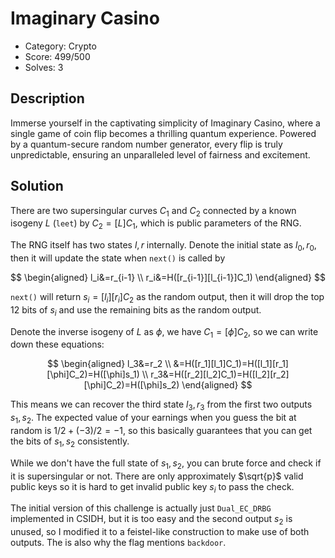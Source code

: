 # Imaginary Casino

* Category: Crypto
* Score: 499/500
* Solves: 3

## Description

Immerse yourself in the captivating simplicity of Imaginary Casino, where a single game of coin flip becomes a thrilling quantum experience. Powered by a quantum-secure random number generator, every flip is truly unpredictable, ensuring an unparalleled level of fairness and excitement.

## Solution

There are two supersingular curves $C_1$ and $C_2$ connected by a known isogeny $L$ (`leet`) by $C_2=[L]C_1$, which is public parameters of the RNG.

The RNG itself has two states $l,r$ internally. Denote the initial state as $l_0, r_0$, then it will update the state when `next()` is called by

$$
\begin{aligned}
l_i&=r_{i-1} \\
r_i&=H([r_{i-1}][l_{i-1}]C_1)
\end{aligned}
$$

`next()` will return $s_i=[l_i][r_i]C_2$ as the random output, then it will drop the top 12 bits of $s_i$ and use the remaining bits as the random output.

Denote the inverse isogeny of $L$ as $\phi$, we have $C_1=[\phi]C_2$, so we can write down these equations:

$$
\begin{aligned}
l_3&=r_2 \\
   &=H([r_1][l_1]C_1)=H([l_1][r_1][\phi]C_2)=H([\phi]s_1) \\
r_3&=H([r_2][l_2]C_1)=H([l_2][r_2][\phi]C_2)=H([\phi]s_2)
\end{aligned}
$$

This means we can recover the third state $l_3, r_3$ from the first two outputs $s_1, s_2$. The expected value of your earnings when you guess the bit at random is $1/2+(-3)/2=-1$, so this basically guarantees that you can get the bits of $s_1, s_2$ consistently.

While we don't have the full state of $s_1, s_2$, you can brute force and check if it is supersingular or not. There are only approximately $\sqrt{p}$ valid public keys so it is hard to get invalid public key $s_i$ to pass the check.

The initial version of this challenge is actually just `Dual_EC_DRBG` implemented in CSIDH, but it is too easy and the second output $s_2$ is unused, so I modified it to a feistel-like construction to make use of both outputs. The is also why the flag mentions `backdoor`.
